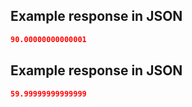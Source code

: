 ## Example response in JSON

```json
90.00000000000001
```

## Example response in JSON

```json
59.99999999999999
```

